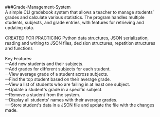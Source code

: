 ###Grade-Management-System
</br>
A simple CLI gradebook system that allows a teacher to manage students’ grades and calculate various statistics. The program handles multiple students, subjects, and grade entries, with features for retrieving and updating data.</br></br>
CREATED FOR PRACTICING Python data structures, JSON serialization, reading and writing to JSON files, decision structures, repetition structures and functions </br></br>
Key Features:</br>
--Add new students and their subjects.</br>
--Add grades for different subjects for each student.</br>
--View average grade of a student across subjects.</br>
--Find the top student based on their average grade.</br>
--View a list of students who are failing in at least one subject.</br>
--Update a student's grade in a specific subject.</br>
--Remove a student from the system.</br>
--Display all students' names with their average grades.</br>
---Store student's data in a JSON file and update the file with the changes made.

</br></br></br>

